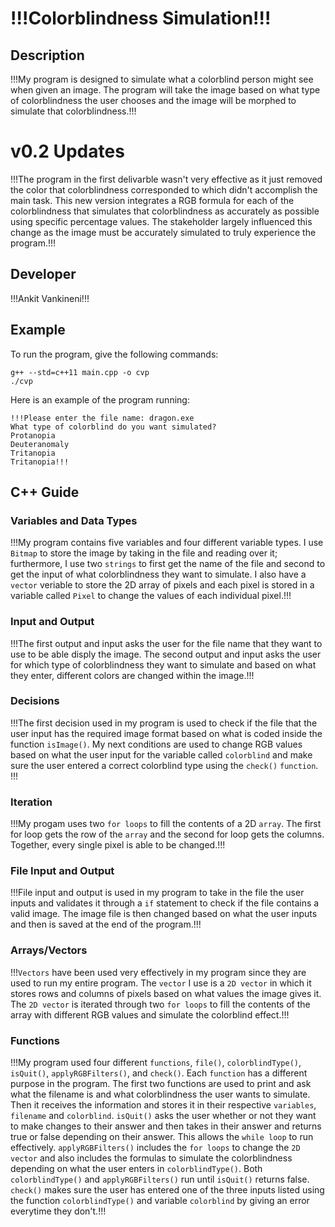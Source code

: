 # !!!Colorblindness Simulation!!!

## Description

!!!My program is designed to simulate what a colorblind person might see when given an image. The program will take the image based on what type of colorblindness the user chooses and the image will be morphed to simulate that colorblindness.!!!

# v0.2 Updates

!!!The program in the first delivarble wasn't very effective as it just removed the color that colorblindness corresponded to which didn't accomplish the main task. This new version integrates a RGB formula for each of the colorblindness that simulates that colorblindness as accurately as possible using specific percentage values. The stakeholder largely influenced this change as the image must be accurately simulated to truly experience the program.!!!

## Developer

!!!Ankit Vankineni!!!

## Example

To run the program, give the following commands:

```
g++ --std=c++11 main.cpp -o cvp
./cvp
```

Here is an example of the program running:

```
!!!Please enter the file name: dragon.exe
What type of colorblind do you want simulated?
Protanopia 
Deuteranomaly 
Tritanopia
Tritanopia!!!
```

## C++ Guide

### Variables and Data Types

!!!My program contains five variables and four different variable types. I use `Bitmap` to store the image by taking in the file and reading over it; furthermore, I use two `strings` to first get the name of the file and second to get the input of what colorblindness they want to simulate. I also have a `vector` veriable to store the 2D array of pixels and each pixel is stored in a variable called `Pixel` to change the values of each individual pixel.!!!

### Input and Output

!!!The first output and input asks the user for the file name that they want to use to be able disply the image. The second output and input asks the user for which type of colorblindness they want to simulate and based on what they enter, different colors are changed within the image.!!!

### Decisions

!!!The first decision used in my program is used to check if the file that the user input has the required image format based on what is coded inside the function `isImage()`. My next conditions are used to change RGB values based on what the user input for the variable called `colorblind` and make sure the user entered a correct colorblind type using the `check()` `function`. !!!

### Iteration

!!!My progam uses two `for loops` to fill the contents of a 2D `array`. The first for loop gets the row of the `array` and the second for loop gets the columns. Together, every single pixel is able to be changed.!!!

### File Input and Output

!!!File input and output is used in my program to take in the file the user inputs and validates it through a `if` statement to check if the file contains a valid image. The image file is then changed based on what the user inputs and then is saved at the end of the program.!!!

### Arrays/Vectors

!!!`Vectors` have been used very effectively in my program since they are used to run my entire program. The `vector` I use is a `2D vector` in which it stores rows and columns of pixels based on what values the image gives it. The `2D vector` is iterated through two `for loops` to fill the contents of the array with different RGB values and simulate the colorblind effect.!!!

### Functions

!!!My program used four different `functions`, `file()`, `colorblindType()`, `isQuit()`, `applyRGBFilters()`, and `check()`. Each `function` has a different purpose in the program. The first two functions are used to print and ask what the filename is and what colorblindness the user wants to simulate. Then it receives the information and stores it in their respective `variables`, `filename` and `colorblind`. `isQuit()` asks the user whether or not they want to make changes to their answer and then takes in their answer and returns true or false depending on their answer. This allows the `while loop` to run effectively. `applyRGBFilters()` includes the `for loops` to change the `2D vector` and also includes the formulas to simulate the colorblindness depending on what the user enters in `colorblindType()`. Both `colorblindType()` and `applyRGBFilters()` run until `isQuit()` returns false. `check()` makes sure the user has entered one of the three inputs listed using the function `colorblindType()` and variable `colorblind` by giving an error everytime they don't.!!!